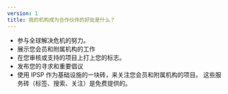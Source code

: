 ```yaml
---
version: 1
title: 我的机构成为合作伙伴的好处是什么？
---
```


- 参与全球解决危机的努力。
- 展示您会员和附属机构的工作
- 在您审核或支持的项目上打上您的标志。
- 发布您的寻求和重要倡议
- 使用 IPSP 作为基础设施的一块砖，来关注您会员和附属机构的项目。 这些服务砖（标签、搜索、关注）是免费提供的。
